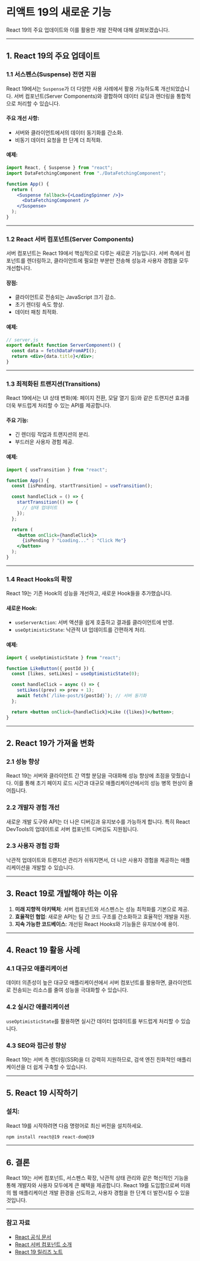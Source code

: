 # 리액트 19의 새로운 기능

React 19의 주요 업데이트와 이를 활용한 개발 전략에 대해 살펴보겠습니다.

---

## 1. **React 19의 주요 업데이트**

### 1.1 **서스펜스(Suspense) 전면 지원**

React 19에서는 `Suspense`가 더 다양한 사용 사례에서 활용 가능하도록 개선되었습니다. 서버 컴포넌트(Server Components)와 결합하여 데이터 로딩과 렌더링을 통합적으로 처리할 수 있습니다.

#### 주요 개선 사항:

- 서버와 클라이언트에서의 데이터 동기화를 간소화.
- 비동기 데이터 요청을 한 단계 더 최적화.

#### 예제:

```jsx
import React, { Suspense } from "react";
import DataFetchingComponent from "./DataFetchingComponent";

function App() {
  return (
    <Suspense fallback={<LoadingSpinner />}>
      <DataFetchingComponent />
    </Suspense>
  );
}
```

---

### 1.2 **React 서버 컴포넌트(Server Components)**

서버 컴포넌트는 React 19에서 핵심적으로 다루는 새로운 기능입니다. 서버 측에서 컴포넌트를 렌더링하고, 클라이언트에 필요한 부분만 전송해 성능과 사용자 경험을 모두 개선합니다.

#### 장점:

- 클라이언트로 전송되는 JavaScript 크기 감소.
- 초기 렌더링 속도 향상.
- 데이터 패칭 최적화.

#### 예제:

```jsx
// server.js
export default function ServerComponent() {
  const data = fetchDataFromAPI();
  return <div>{data.title}</div>;
}
```

---

### 1.3 **최적화된 트랜지션(Transitions)**

React 19에서는 UI 상태 변화(예: 페이지 전환, 모달 열기 등)와 같은 트랜지션 효과를 더욱 부드럽게 처리할 수 있는 API를 제공합니다.

#### 주요 기능:

- 긴 렌더링 작업과 트랜지션의 분리.
- 부드러운 사용자 경험 제공.

#### 예제:

```jsx
import { useTransition } from "react";

function App() {
  const [isPending, startTransition] = useTransition();

  const handleClick = () => {
    startTransition(() => {
      // 상태 업데이트
    });
  };

  return (
    <button onClick={handleClick}>
      {isPending ? "Loading..." : "Click Me"}
    </button>
  );
}
```

---

### 1.4 **React Hooks의 확장**

React 19는 기존 Hook의 성능을 개선하고, 새로운 Hook들을 추가했습니다.

#### 새로운 Hook:

- `useServerAction`: 서버 액션을 쉽게 호출하고 결과를 클라이언트에 반영.
- `useOptimisticState`: 낙관적 UI 업데이트를 간편하게 처리.

#### 예제:

```jsx
import { useOptimisticState } from "react";

function LikeButton({ postId }) {
  const [likes, setLikes] = useOptimisticState(0);

  const handleClick = async () => {
    setLikes((prev) => prev + 1);
    await fetch(`/like-post/${postId}`); // 서버 동기화
  };

  return <button onClick={handleClick}>Like ({likes})</button>;
}
```

---

## 2. **React 19가 가져올 변화**

### 2.1 **성능 향상**

React 19는 서버와 클라이언트 간 역할 분담을 극대화해 성능 향상에 초점을 맞췄습니다. 이를 통해 초기 페이지 로드 시간과 대규모 애플리케이션에서의 성능 병목 현상이 줄어듭니다.

### 2.2 **개발자 경험 개선**

새로운 개발 도구와 API는 더 나은 디버깅과 유지보수를 가능하게 합니다. 특히 React DevTools의 업데이트로 서버 컴포넌트 디버깅도 지원됩니다.

### 2.3 **사용자 경험 강화**

낙관적 업데이트와 트랜지션 관리가 쉬워지면서, 더 나은 사용자 경험을 제공하는 애플리케이션을 개발할 수 있습니다.

---

## 3. **React 19로 개발해야 하는 이유**

1. **미래 지향적 아키텍처**: 서버 컴포넌트와 서스펜스는 성능 최적화를 기본으로 제공.
2. **효율적인 협업**: 새로운 API는 팀 간 코드 구조를 간소화하고 효율적인 개발을 지원.
3. **지속 가능한 코드베이스**: 개선된 React Hooks와 기능들은 유지보수에 용이.

---

## 4. **React 19 활용 사례**

### 4.1 **대규모 애플리케이션**

데이터 의존성이 높은 대규모 애플리케이션에서 서버 컴포넌트를 활용하면, 클라이언트로 전송되는 리소스를 줄여 성능을 극대화할 수 있습니다.

### 4.2 **실시간 애플리케이션**

`useOptimisticState`를 활용하면 실시간 데이터 업데이트를 부드럽게 처리할 수 있습니다.

### 4.3 **SEO와 접근성 향상**

React 19는 서버 측 렌더링(SSR)을 더 강력히 지원하므로, 검색 엔진 친화적인 애플리케이션을 더 쉽게 구축할 수 있습니다.

---

## 5. **React 19 시작하기**

### 설치:

React 19를 시작하려면 다음 명령어로 최신 버전을 설치하세요.

```bash
npm install react@19 react-dom@19
```

---

## 6. **결론**

React 19는 서버 컴포넌트, 서스펜스 확장, 낙관적 상태 관리와 같은 혁신적인 기능을 통해 개발자와 사용자 모두에게 큰 혜택을 제공합니다. React 19를 도입함으로써 미래의 웹 애플리케이션 개발 환경을 선도하고, 사용자 경험을 한 단계 더 발전시킬 수 있을 것입니다.

---

### 참고 자료

- [React 공식 문서](https://react.dev/)
- [React 서버 컴포넌트 소개](https://react.dev/learn/server-components)
- [React 19 릴리즈 노트](https://ko.react.dev/blog/2024/04/25/react-19)
